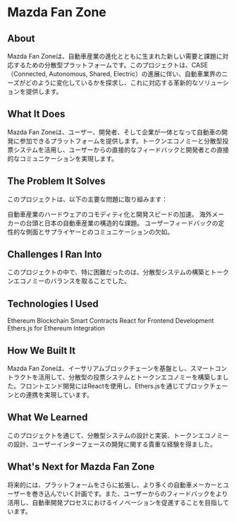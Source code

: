 # Mazda Fan Zone

## About
Mazda Fan Zoneは、自動車産業の進化とともに生まれた新しい需要と課題に対応するための分散型プラットフォームです。このプロジェクトは、CASE（Connected, Autonomous, Shared, Electric）の進展に伴い、自動車業界のニーズがどのように変化しているかを探求し、これに対応する革新的なソリューションを提供します。

## What It Does
Mazda Fan Zoneは、ユーザー、開発者、そして企業が一体となって自動車の開発に参加できるプラットフォームを提供します。トークンエコノミーと分散型投票システムを活用し、ユーザーからの直接的なフィードバックと開発者との直接的なコミュニケーションを実現します。

## The Problem It Solves
このプロジェクトは、以下の主要な問題に取り組みます：

自動車産業のハードウェアのコモディティ化と開発スピードの加速。
海外メーカーの台頭と日本の自動車産業の構造的な課題。
ユーザーフィードバックの定性的な側面とサプライヤーとのコミュニケーションの欠如。

## Challenges I Ran Into
このプロジェクトの中で、特に困難だったのは、分散型システムの構築とトークンエコノミーのバランスを取ることでした。

## Technologies I Used
Ethereum Blockchain
Smart Contracts
React for Frontend Development
Ethers.js for Ethereum Integration

## How We Built It
Mazda Fan Zoneは、イーサリアムブロックチェーンを基盤とし、スマートコントラクトを活用して、分散型の投票システムとトークンエコノミーを構築しました。フロントエンド開発にはReactを使用し、Ethers.jsを通じてブロックチェーンとの連携を実現しています。

## What We Learned
このプロジェクトを通じて、分散型システムの設計と実装、トークンエコノミーの設計、ユーザーインターフェースの開発に関する貴重な経験を得ました。

## What's Next for Mazda Fan Zone
将来的には、プラットフォームをさらに拡張し、より多くの自動車メーカーとユーザーを巻き込んでいく計画です。また、ユーザーからのフィードバックをより活用し、自動車開発プロセスにおけるイノベーションを促進することを目指しています。